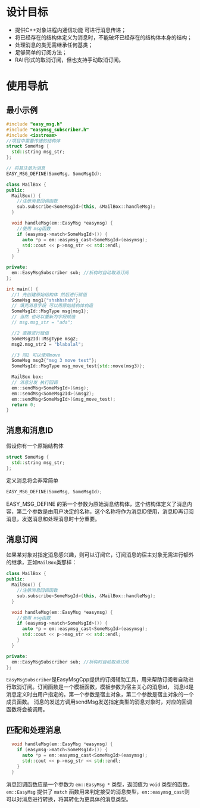 # 设计目标
 - 提供C++对象进程内通信功能 可进行消息传递；
 - 将已经存在的结构体定义为消息时，不能破坏已经存在的结构体本身的结构；
 - 处理消息的类无需继承任何基类；
 - 足够简单的订阅方法；
 - RAII形式的取消订阅，但也支持手动取消订阅。

# 使用导航

## 最小示例
```cpp
#include "easy_msg.h"
#include "easymsg_subscriber.h"
#include <iostream>
//项目中需要传递的结构体
struct SomeMsg {
  std::string msg_str;
};

// 将其注册为消息
EASY_MSG_DEFINE(SomeMsg, SomeMsgId);

class MailBox {
public:
  MailBox() {
    //注册消息回调函数
    sub.subscribe<SomeMsgId>(this, &MailBox::handleMsg);
  }

  void handleMsg(em::EasyMsg *easymsg) {
    //使用 msg函数
    if (easymsg->match<SomeMsgId>()) {
      auto *p = em::easymsg_cast<SomeMsgId>(easymsg);
      std::cout << p->msg_str << std::endl;
    }
  }

private:
  em::EasyMsgSubscriber sub; //析构时自动取消订阅
};

int main() {
  //1 先创建原始结构体 然后进行赋值
  SomeMsg msg1{"shshhshsh"};
  // 填充消息字段 可以用原始结构体构造
  SomeMsgId::MsgType msg{msg1};
  // 当然 也可以重新为字段赋值
  // msg.msg_str = "ada";

  //2 直接进行赋值
  SomeMsg2Id::MsgType msg2;
  msg2.msg_str2 = "blabalal";

  //3 同1 可以使用move
  SomeMsg msg3{"msg 3 move test"};
  SomeMsgId::MsgType msg_move_test{std::move(msg3)};

  MailBox box;
  // 消息分发 执行回调
  em::sendMsg<SomeMsgId>(&msg);
  em::sendMsg<SomeMsg2Id>(&msg2);
  em::sendMsg<SomeMsgId>(&msg_move_test);
  return 0;
}

```


## 消息和消息ID

假设你有一个原始结构体 
```cpp
struct SomeMsg {
  std::string msg_str;
};
```
定义消息将会非常简单

```cpp
EASY_MSG_DEFINE(SomeMsg, SomeMsgId);
```
EASY_MSG_DEFINE 的第一个参数为原始消息结构体，这个结构体定义了消息内容，第二个参数是由用户决定的名称，这个名称将作为消息ID使用，消息ID再订阅消息，发送消息和处理消息时十分重要。

## 消息订阅
如果某对象对指定消息感兴趣，则可以订阅它，订阅消息的宿主对象无需进行额外的继承，正如`MailBox`类那样：

```cpp
class MailBox {
public:
  MailBox() {
    //注册消息回调函数
    sub.subscribe<SomeMsgId>(this, &MailBox::handleMsg);
  }

  void handleMsg(em::EasyMsg *easymsg) {
    //使用 msg函数
    if (easymsg->match<SomeMsgId>()) {
      auto *p = em::easymsg_cast<SomeMsgId>(easymsg);
      std::cout << p->msg_str << std::endl;
    }
  }

private:
  em::EasyMsgSubscriber sub; //析构时自动取消订阅
};
```
`EasyMsgSubscriber`是EasyMsgCpp提供的订阅辅助工具，用来帮助订阅者自动进行取消订阅。订阅函数是一个模板函数，模板参数为宿主关心的消息id， 消息id是消息定义时由用户指定的。第一个参数是宿主对象，第二个参数是宿主对象的一个成员函数。
消息的发送方调用sendMsg发送指定类型的消息对象时，对应的回调函数将会被调用。

## 匹配和处理消息
```cpp
  void handleMsg(em::EasyMsg *easymsg) {
    if (easymsg->match<SomeMsgId>()) {
      auto *p = em::easymsg_cast<SomeMsgId>(easymsg);
      std::cout << p->msg_str << std::endl;
    }
  }
```
消息回调函数应是一个参数为 `em::EasyMsg *` 类型，返回值为 `void` 类型的函数，`em::EasyMsg` 提供了 `match` 函数用来判定接受的消息类型，`em::easymsg_cast`则可以对消息进行转换，将其转化为更具体的消息类型。


